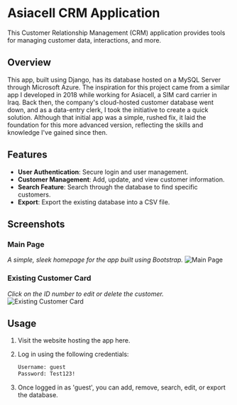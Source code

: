# Asiacell CRM Application

This Customer Relationship Management (CRM) application provides tools for managing customer data, interactions, and more.

## Overview

This app, built using Django, has its database hosted on a MySQL Server through Microsoft Azure. The inspiration for this project came from a similar app I developed in 2018 while working for Asiacell, a SIM card carrier in Iraq. Back then, the company's cloud-hosted customer database went down, and as a data-entry clerk, I took the initiative to create a quick solution. Although that initial app was a simple, rushed fix, it laid the foundation for this more advanced version, reflecting the skills and knowledge I've gained since then.

## Features

- **User Authentication**: Secure login and user management.
- **Customer Management**: Add, update, and view customer information.
- **Search Feature**: Search through the database to find specific customers.
- **Export**: Export the existing database into a CSV file.

## Screenshots

### Main Page
*A simple, sleek homepage for the app built using Bootstrap.*
![Main Page](https://i.imgur.com/7zj0vHs.png)

### Existing Customer Card
*Click on the ID number to edit or delete the customer.*
![Existing Customer Card](https://i.imgur.com/a5xC5QG.png)

## Usage

1. Visit the website hosting the app here.
2. Log in using the following credentials:
   
    ```bash
    Username: guest
    Password: Test123!
    ```
3. Once logged in as 'guest', you can add, remove, search, edit, or export the database.
